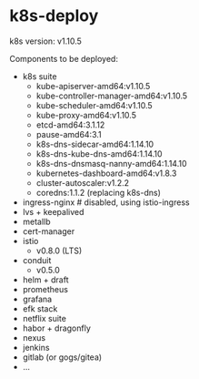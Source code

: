 # k8s-deploy

k8s version: v1.10.5

Components to be deployed:

- k8s suite
  - kube-apiserver-amd64:v1.10.5
  - kube-controller-manager-amd64:v1.10.5
  - kube-scheduler-amd64:v1.10.5
  - kube-proxy-amd64:v1.10.5
  - etcd-amd64:3.1.12
  - pause-amd64:3.1
  - k8s-dns-sidecar-amd64:1.14.10
  - k8s-dns-kube-dns-amd64:1.14.10
  - k8s-dns-dnsmasq-nanny-amd64:1.14.10
  - kubernetes-dashboard-amd64:v1.8.3
  - cluster-autoscaler:v1.2.2
  - coredns:1.1.2 (replacing k8s-dns)
- ingress-nginx # disabled, using istio-ingress
- lvs + keepalived
- metallb
- cert-manager
- istio
  - v0.8.0 (LTS)
- conduit
  - v0.5.0
- helm + draft
- prometheus
- grafana
- efk stack
- netflix suite
- habor + dragonfly
- nexus
- jenkins
- gitlab (or gogs/gitea)
- ...
